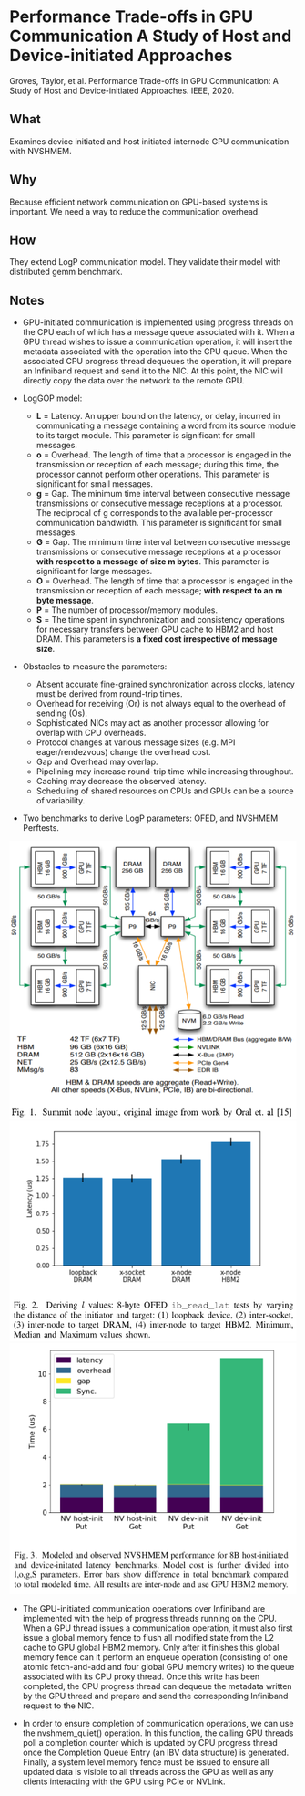 # Performance Trade-offs in GPU Communication A Study of Host and Device-initiated Approaches

Groves, Taylor, et al. Performance Trade-offs in GPU Communication: A Study of Host and Device-initiated Approaches. IEEE, 2020.

## What 
Examines device initiated and host initiated internode GPU communication with NVSHMEM.

## Why
Because efficient network communication on GPU-based systems is important. We need a way to reduce the communication overhead.

## How
They extend LogP communication model. They validate their model with distributed gemm benchmark. 

## Notes

* GPU-initiated communication is implemented using progress threads on the CPU each of which has a message queue associated with it. When a GPU
thread wishes to issue a communication operation, it will insert the metadata associated with the operation into the CPU queue. When the associated CPU progress thread dequeues the operation, it will prepare an Infiniband request and send it to the NIC. At this point, the NIC will directly copy the data
over the network to the remote GPU.

* LogGOP model: 
  - **L** = Latency. An upper bound on the latency, or delay, incurred in communicating a message containing a word from its source module to its target module. This parameter is significant for small messages.
  - **o** = Overhead. The length of time that a processor is engaged in the transmission or reception of each message; during this time, the processor
cannot perform other operations. This parameter is significant for small messages.
  - **g** = Gap. The minimum time interval between consecutive message transmissions or consecutive message receptions at a processor. The reciprocal of g corresponds to the available per-processor communication bandwidth. This parameter is significant for small messages.
  - **G** = Gap. The minimum time interval between consecutive message transmissions or consecutive message receptions at a processor **with respect to a message of size m bytes**. This parameter is significant for large messages.
  - **O** = Overhead. The length of time that a processor is engaged in the transmission or reception of each message; **with respect to an m byte message**.
  - **P** = The number of processor/memory modules.
  - **S** = The time spent in synchronization and consistency operations for necessary transfers between GPU cache to HBM2 and host DRAM. This parameters is **a fixed cost irrespective of message size**.
* Obstacles to measure the parameters:
  - Absent accurate fine-grained synchronization across clocks, latency must be derived from round-trip times.
  - Overhead for receiving (Or) is not always equal to the overhead of sending (Os).
  - Sophisticated NICs may act as another processor allowing for overlap with CPU overheads.
  - Protocol changes at various message sizes (e.g. MPI eager/rendezvous) change the overhead cost.
  - Gap and Overhead may overlap.
  - Pipelining may increase round-trip time while increasing throughput.
  - Caching may decrease the observed latency.
  - Scheduling of shared resources on CPUs and GPUs can be a source of variability.

* Two benchmarks to derive LogP parameters: OFED, and NVSHMEM Perftests.

![Topology of a Summit node](figures/topology.png)
![Latencies](figures/latencies.png)
![Breakdown](figures/breakdown.png)

* The GPU-initiated communication operations over Infiniband are implemented with the help of progress threads running on the CPU. When a GPU thread issues a
communication operation, it must also first issue a global memory fence to flush all modified state from the L2 cache to GPU global HBM2 memory. Only after it finishes this global memory fence can it perform an enqueue operation (consisting of one atomic fetch-and-add and four global GPU memory writes) to the queue associated with its CPU proxy thread. Once this write has been completed, the CPU progress thread can dequeue the metadata written by the GPU thread
and prepare and send the corresponding Infiniband request to the NIC.

* In order to ensure completion of communication operations, we can use the nvshmem_quiet() operation. In this function, the calling GPU threads poll a completion counter which is updated by CPU progress thread once the Completion Queue Entry (an IBV data structure) is generated. Finally, a system level memory fence must be issued to ensure all updated data is visible to all threads across the GPU as well as any clients interacting with the GPU using PCIe or NVLink.